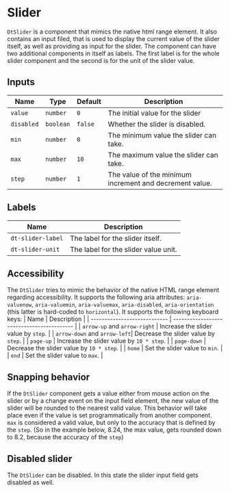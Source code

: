 # Slider

`DtSlider` is a component that mimics the native html range element. It also
contains an input filed, that is used to display the current value of the slider
itself, as well as providing as input for the slider. The component can have two
additional components in itself as labels. The first label is for the whole
slider component and the second is for the unit of the slider value.

<ba-live-example name="DtExampleSimpleSlider"></ba-live-example>

## Inputs

| Name       | Type      | Default | Description                                             |
| ---------- | --------- | ------- | ------------------------------------------------------- |
| `value`    | `number`  | `0`     | The initial value for the slider                        |
| `disabled` | `boolean` | `false` | Whether the slider is disabled.                         |
| `min`      | `number`  | `0`     | The minimum value the slider can take.                  |
| `max`      | `number`  | `10`    | The maximum value the slider can take.                  |
| `step`     | `number`  | `1`     | The value of the minimum increment and decrement value. |

## Labels

| Name              | Description                          |
| ----------------- | ------------------------------------ |
| `dt-slider-label` | The label for the slider itself.     |
| `dt-slider-unit`  | The label for the slider value unit. |

## Accessibility

The `DtSlider` tries to mimic the behavior of the native HTML range element
regarding accessibility. It supports the following aria attributes:
`aria-valuenow`, `aria-valuemin`, `aria-valuemax`, `aria-disabled`,
`aria-orientation` (this latter is hard-coded to `horizontal`). It supports the
following keyboard keys: | Name | Description | | ---------------------------- |
------------------------------------------ | | `arrow-up` and `arrow-right` |
Increase the slider value by `step`. | | `arrow-down` and `arrow-left`| Decrease
the slider value by `step`. | | `page-up` | Increase the slider value by
`10 * step`. | | `page-down` | Decrease the slider value by `10 * step`. | |
`home` | Set the slider value to `min`. | | `end` | Set the slider value to
`max`. |

## Snapping behavior

If the `DtSlider` component gets a value either from mouse action on the slider
or by a change event on the input field element, the new value of the slider
will be rounded to the nearest valid value. This behavior will take place even
if the value is set programmatically from another component. `max` is considered
a valid value, but only to the accuracy that is defined by the `step`. (So in
the example below, 8.24, the max value, gets rounded down to 8.2, because the
accuracy of the `step`)

<ba-live-example name="DtExampleFractionSlider"></ba-live-example>

## Disabled slider

The `DtSlider` can be disabled. In this state the slider input field gets
disabled as well.

<ba-live-example name="DtExampleDisabledSlider"></ba-live-example>
